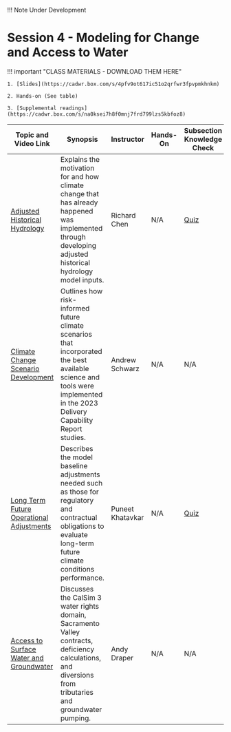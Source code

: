 !!! Note
    Under Development

# Session 4 - Modeling for Change and Access to Water

!!! important "CLASS MATERIALS - DOWNLOAD THEM HERE"
   
    1. [Slides](https://cadwr.box.com/s/4pfv9ot617ic51o2qrfwr3fpvpmkhnkm)

    2. Hands-on (See table)

    3. [Supplemental readings](https://cadwr.box.com/s/na0ksei7h8f0mnj7frd799lzs5kbfoz8)


| Topic and Video Link | Synopsis | Instructor |Hands-On | Subsection Knowledge Check  | 
| --- | --- | --- | --- | --- |
| [Adjusted Historical Hydrology]()  | Explains the motivation for and how climate change that has already happened was implemented through developing adjusted historical hydrology model inputs.  | Richard Chen | N/A | [Quiz](https://forms.office.com/g/1d3v5c0s29?origin=lprLink) |
| [Climate Change Scenario Development]()  |  Outlines how risk-informed future climate scenarios that incorporated the best available science and tools were implemented in the 2023 Delivery Capability Report studies. | Andrew Schwarz | N/A | N/A |
| [Long Term Future Operational Adjustments]()  | Describes the model baseline adjustments needed such as those for regulatory and contractual obligations to evaluate long-term future climate conditions performance. | Puneet Khatavkar | N/A | [Quiz](https://forms.office.com/g/N3Q8hXmie9?origin=lprLink) |
| [Access to Surface Water and Groundwater ]()  | Discusses the CalSim 3 water rights domain, Sacramento Valley contracts, deficiency calculations,  and diversions from tributaries and groundwater pumping.  | Andy Draper | N/A | N/A |


